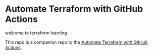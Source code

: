 # Automate Terraform with GitHub Actions
welcome to terraform learning


This repo is a companion repo to the [Automate Terraform with GitHub Actions](https://learn.hashicorp.com/tutorials/terraform/github-actions?in=terraform/automation).
